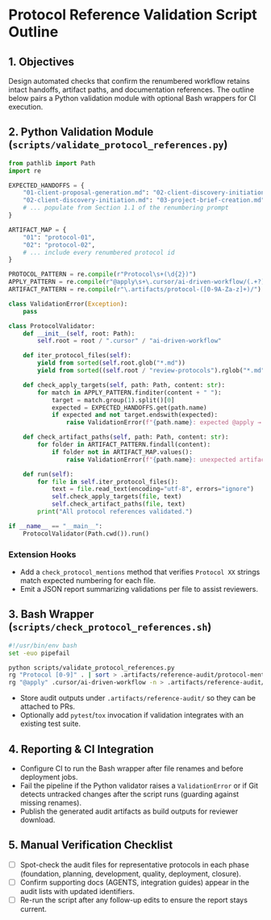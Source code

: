 # Protocol Reference Validation Script Outline

## 1. Objectives
Design automated checks that confirm the renumbered workflow retains intact handoffs, artifact paths, and documentation references. The outline below pairs a Python validation module with optional Bash wrappers for CI execution.

## 2. Python Validation Module (`scripts/validate_protocol_references.py`)
```python
from pathlib import Path
import re

EXPECTED_HANDOFFS = {
    "01-client-proposal-generation.md": "02-client-discovery-initiation.md",
    "02-client-discovery-initiation.md": "03-project-brief-creation.md",
    # ... populate from Section 1.1 of the renumbering prompt
}

ARTIFACT_MAP = {
    "01": "protocol-01",
    "02": "protocol-02",
    # ... include every renumbered protocol id
}

PROTOCOL_PATTERN = re.compile(r"Protocol\s+(\d{2})")
APPLY_PATTERN = re.compile(r"@apply\s+\.cursor/ai-driven-workflow/(.+?)\s")
ARTIFACT_PATTERN = re.compile(r"\.artifacts/protocol-([0-9A-Za-z]+)/")

class ValidationError(Exception):
    pass

class ProtocolValidator:
    def __init__(self, root: Path):
        self.root = root / ".cursor" / "ai-driven-workflow"

    def iter_protocol_files(self):
        yield from sorted(self.root.glob("*.md"))
        yield from sorted((self.root / "review-protocols").rglob("*.md"))

    def check_apply_targets(self, path: Path, content: str):
        for match in APPLY_PATTERN.finditer(content + " "):
            target = match.group(1).split()[0]
            expected = EXPECTED_HANDOFFS.get(path.name)
            if expected and not target.endswith(expected):
                raise ValidationError(f"{path.name}: expected @apply → {expected}, found {target}")

    def check_artifact_paths(self, path: Path, content: str):
        for folder in ARTIFACT_PATTERN.findall(content):
            if folder not in ARTIFACT_MAP.values():
                raise ValidationError(f"{path.name}: unexpected artifact folder '{folder}'")

    def run(self):
        for file in self.iter_protocol_files():
            text = file.read_text(encoding="utf-8", errors="ignore")
            self.check_apply_targets(file, text)
            self.check_artifact_paths(file, text)
        print("All protocol references validated.")

if __name__ == "__main__":
    ProtocolValidator(Path.cwd()).run()
```

### Extension Hooks
- Add a `check_protocol_mentions` method that verifies `Protocol XX` strings match expected numbering for each file.
- Emit a JSON report summarizing validations per file to assist reviewers.

## 3. Bash Wrapper (`scripts/check_protocol_references.sh`)
```bash
#!/usr/bin/env bash
set -euo pipefail

python scripts/validate_protocol_references.py
rg "Protocol [0-9]" . | sort > .artifacts/reference-audit/protocol-mentions.txt
rg "@apply" .cursor/ai-driven-workflow -n > .artifacts/reference-audit/apply-targets.txt
```
- Store audit outputs under `.artifacts/reference-audit/` so they can be attached to PRs.
- Optionally add `pytest`/`tox` invocation if validation integrates with an existing test suite.

## 4. Reporting & CI Integration
- Configure CI to run the Bash wrapper after file renames and before deployment jobs.
- Fail the pipeline if the Python validator raises a `ValidationError` or if Git detects untracked changes after the script runs (guarding against missing renames).
- Publish the generated audit artifacts as build outputs for reviewer download.

## 5. Manual Verification Checklist
- [ ] Spot-check the audit files for representative protocols in each phase (foundation, planning, development, quality, deployment, closure).
- [ ] Confirm supporting docs (AGENTS, integration guides) appear in the audit lists with updated identifiers.
- [ ] Re-run the script after any follow-up edits to ensure the report stays current.
